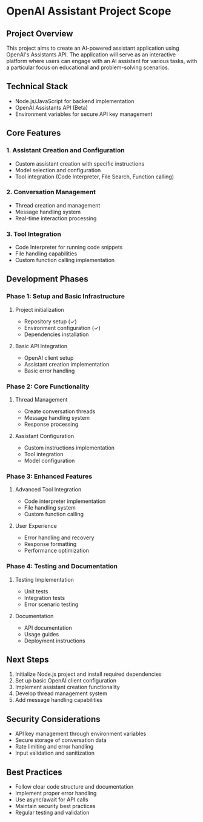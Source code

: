 # OpenAI Assistant Project Scope

## Project Overview

This project aims to create an AI-powered assistant application using OpenAI's Assistants API. The application will serve as an interactive platform where users can engage with an AI assistant for various tasks, with a particular focus on educational and problem-solving scenarios.

## Technical Stack

- Node.js/JavaScript for backend implementation
- OpenAI Assistants API (Beta)
- Environment variables for secure API key management

## Core Features

### 1. Assistant Creation and Configuration

- Custom assistant creation with specific instructions
- Model selection and configuration
- Tool integration (Code Interpreter, File Search, Function calling)

### 2. Conversation Management

- Thread creation and management
- Message handling system
- Real-time interaction processing

### 3. Tool Integration

- Code Interpreter for running code snippets
- File handling capabilities
- Custom function calling implementation

## Development Phases

### Phase 1: Setup and Basic Infrastructure

1. Project initialization
   - Repository setup (✓)
   - Environment configuration (✓)
   - Dependencies installation

2. Basic API Integration
   - OpenAI client setup
   - Assistant creation implementation
   - Basic error handling

### Phase 2: Core Functionality

1. Thread Management
   - Create conversation threads
   - Message handling system
   - Response processing

2. Assistant Configuration
   - Custom instructions implementation
   - Tool integration
   - Model configuration

### Phase 3: Enhanced Features

1. Advanced Tool Integration
   - Code interpreter implementation
   - File handling system
   - Custom function calling

2. User Experience
   - Error handling and recovery
   - Response formatting
   - Performance optimization

### Phase 4: Testing and Documentation

1. Testing Implementation
   - Unit tests
   - Integration tests
   - Error scenario testing

2. Documentation
   - API documentation
   - Usage guides
   - Deployment instructions

## Next Steps

1. Initialize Node.js project and install required dependencies
2. Set up basic OpenAI client configuration
3. Implement assistant creation functionality
4. Develop thread management system
5. Add message handling capabilities

## Security Considerations

- API key management through environment variables
- Secure storage of conversation data
- Rate limiting and error handling
- Input validation and sanitization

## Best Practices

- Follow clear code structure and documentation
- Implement proper error handling
- Use async/await for API calls
- Maintain security best practices
- Regular testing and validation
